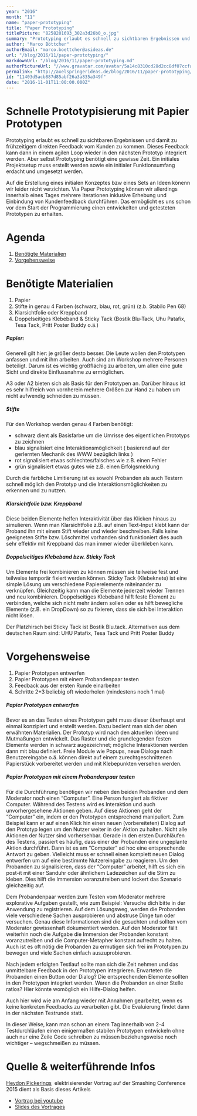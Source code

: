 ```yaml
---
year: "2016"
month: "11"
name: "paper-prototyping"
title: "Paper Prototyping"
titlePicture: "8258201693_302a3d26b0_o.jpg"
summary: "Prototyping erlaubt es schnell zu sichtbaren Ergebnissen und damit zu frühzeitigem direkten Feedback vom Kunden zu kommen. Dieses Feedback kann dann in einem agilen Loop wieder in den nächsten Prototyp integriert werden. Aber selbst Prototyping benötigt eine gewisse Zeit. Ein initiales Projektsetup muss erstellt werden sowie ein initialer Funktionsumfang erdacht und umgesetzt werden."
author: "Marco Böttcher"
authorEmail: "marco.boettcher@asideas.de"
url: "/blog/2016/11/paper-prototyping/"
markdownUrl: "/blog/2016/11/paper-prototyping.md"
authorPictureUrl: "//www.gravatar.com/avatar/5a14c8310cd28d2cc8df07ccfa7a77ad"
permalink: "http://axelspringerideas.de/blog/2016/11/paper-prototyping/"
id: "11403d5acb887d85abf26a3a835a349f"
date: "2016-11-01T11:00:00.000Z"
---
```

Schnelle Prototypisierung mit Papier Prototypen
===============================================

Prototyping erlaubt es schnell zu sichtbaren Ergebnissen und damit zu frühzeitigem direkten Feedback vom Kunden zu kommen. Dieses Feedback kann dann in einem agilen Loop wieder in den nächsten Prototyp integriert werden. Aber selbst Prototyping benötigt eine gewisse Zeit. Ein initiales Projektsetup muss erstellt werden sowie ein initialer Funktionsumfang erdacht und umgesetzt werden.

Auf die Erstellung eines initialen Konzeptes bzw eines Sets an Ideen könenn wir leider nicht verzichten. Via Paper Prototyping können wir allerdings innerhalb eines Tages mehrere Iterationen inklusive Erhebung und Einbindung von Kundenfeedback durchführen. Das ermöglicht es uns schon vor dem Start der Programmierung einen entwickelten und getesteten Prototypen zu erhalten.

Agenda
======

1.  [Benötigte Materialien](https://as-wiki.axelspringer.de/display/IDEASINNO/Paper+Prototyping#PaperPrototyping-materialien)
2.  [Vorgehensweise](https://as-wiki.axelspringer.de/display/IDEASINNO/Paper+Prototyping#PaperPrototyping-vorgehen)

Benötigte Materialien
=====================

1.  Papier
2.  Stifte in genau 4 Farben (schwarz, blau, rot, grün) (z.b. Stabilo Pen 68)
3.  Klarsichtfolie oder Kreppband
4.  Doppelseitiges Klebeband & Sticky Tack (Bostik Blu-Tack, Uhu Patafix, Tesa Tack, Pritt Poster Buddy o.ä.)

##### Papier:

Generell gilt hier: je größer desto besser. Die Leute wollen den Prototypen anfassen und mit ihm arbeiten. Auch sind am Workshop mehrere Personen beteiligt. Darum ist es wichtig großflächig zu arbeiten, um allen eine gute Sicht und direkte Einflussnahme zu ermöglichen.

A3 oder A2 bieten sich als Basis für den Prototypen an. Darüber hinaus ist es sehr hilfreich von vornherein mehrere Größen zur Hand zu haben um nicht aufwendig schneiden zu müssen.

##### Stifte

Für den Workshop werden genau 4 Farben benötigt:

*   schwarz dient als Basisfarbe um die Umrisse des eigentlichen Prototyps zu zeichnen
*   blau signalisiert eine Interaktionsmöglichkeit ( basierend auf der gerlernten Mechanik des WWW bezüglich links )
*   rot signalisiert etwas schlechtes/falsches wie z.B. einen Fehler
*   grün signalisiert etwas gutes wie z.B. einen Erfolgsmeldung

Durch die farbliche Limitierung ist es sowohl Probanden als auch Testern schnell möglich den Prototyp und die Interaktionsmöglichkeiten zu erkennen und zu nutzen.

##### Klarsichtfolie bzw. Kreppband

Diese beiden Elemente helfen Interaktivität über das Klicken hinaus zu simulieren. Wenn man Klarsichtfolie z.B. auf einen Text-Input klebt kann der Proband ihn mit einem Stift wieder und wieder beschreiben. Falls keine geeigneten Stifte bzw. Löschmittel vorhanden sind funktioniert dies auch sehr effektiv mit Kreppband das man immer wieder überkleben kann.

##### Doppelseitiges Klebeband bzw. Sticky Tack

Um Elemente frei kombinieren zu können müssen sie teilweise fest und teilweise temporär fixiert werden können. Sticky Tack (Klebeknete) ist eine simple Lösung um verschiedene Papierelemente miteinander zu verknüpfen. Gleichzeitig kann man die Elemente jederzeit wieder Trennen und neu kombinieren. Doppelseitiges Klebeband hilft feste Element zu verbinden, welche sich nicht mehr ändern sollen oder es hilft bewegliche Elemente (z.B. ein DropDown) so zu fixieren, dass sie sich bei Interaktion nicht lösen.

Der Platzhirsch bei Sticky Tack ist Bostik Blu.tack. Alternativen aus dem deutschen Raum sind: UHU Patafix, Tesa Tack und Pritt Poster Buddy

Vorgehensweise
==============

1.  Papier Prototypen entwerfen
2.  Papier Prototypen mit einem Probandenpaar testen
3.  Feedback aus der ersten Runde einarbeiten
4.  Schritte 2+3 beliebig oft wiederholen (mindestens noch 1 mal)

##### Papier Prototypen entwerfen

Bevor es an das Testen eines Prototypen geht muss dieser überhaupt erst einmal konzipiert und erstellt werden. Dazu bedient man sich der oben erwähnten Materialien. Der Prototyp wird nach den aktuellen Ideen und Mutmaßungen entwickelt. Das Raster und die grundlegenden festen Elemente werden in schwarz augezeichnet; mögliche Interaktionen werden dann mit blau definiert. Freie Module wie Popups, neue Dialoge nach Benutzereingabe o.ä. können direkt auf einem zurechtgeschnittenen Papierstück vorbereitet werden und mit Klebepunkten versehen werden.

##### Papier Prototypen mit einem Probandenpaar testen

Für die Durchführung benötigen wir neben den beiden Probanden und dem Moderator noch einen “Computer”. Eine Person fungiert als fiktiver Computer. Während des Testens wird es Interaktion und auch unvorhergesehene Aktionen geben. Auf diese Aktionen geht der “Computer” ein, indem er den Prototypen entsprechend manipuliert. Zum Beispiel kann er auf einen Klick hin einen neuen (vorbereiteten) Dialog auf den Prototyp legen um den Nutzer weiter in der Aktion zu halten. Nicht alle Aktionen der Nutzer sind vorhersehbar. Gerade in den ersten Durchläufen des Testens, passiert es häufig, dass einer der Probanden eine ungeplante Aktion durchführt. Dann ist es am “Computer” ad hoc eine entsprechende Antwort zu geben. Vielleicht muss er schnell einen komplett neuen Dialog entwerfen um auf eine bestimmte Nutzereingabe zu reagieren. Um den Probanden zu signalisieren, dass der “Computer” arbeitet, hilft es sich ein post-it mit einer Sanduhr oder ähnlichem Ladezeichen auf die Stirn zu kleben. Dies hilft die Immersion voranzutreiben und lockert das Szenario gleichzeitig auf.

Dem Probandenpaar werden zum Testen vom Moderator mehrere explorative Aufgaben gestellt, wie zum Beispiel: Versuche dich bitte in der Anwendung zu registrieren. Auf dem Lösungsweg, werden die Probanden viele verschiedene Sachen ausprobieren und abstruse Dinge tun oder versuchen. Genau diese Informationen sind die gesuchten und sollten vom Moderator gewissenhaft dokumentiert werden. Auf den Moderator fällt weiterhin noch die Aufgabe die Immersion der Probanden konstant voranzutreiben und die Computer-Metapher konstant aufrecht zu halten. Auch ist es oft nötig die Probanden zu ermutigen sich frei im Prototypen zu bewegen und viele Sachen einfach auszuprobieren.

Nach jedem erfolgten Testlauf sollte man sich die Zeit nehmen und das unmittelbare Feedback in den Prototypen integrieren. Erwarteten die Probanden einen Button oder Dialog? Die entsprechenden Elemente sollten in den Prototypen integriert werden. Waren die Probanden an einer Stelle ratlos? Hier könnte womöglich ein Hilfe-Dialog helfen.

Auch hier wird wie am Anfang wieder mit Annahmen gearbeitet, wenn es keine konkreten Feedbacks zu verarbeiten gibt. Die Evaluierung findet dann in der nächsten Testrunde statt.

In dieser Weise, kann man schon an einem Tag innerhalb von 2-4 Testdurchläufen einen einigermaßen stabilen Prototypen entwickeln ohne auch nur eine Zeile Code schreiben zu müssen beziehungsweise noch wichtiger – wegschmeißen zu müssen.

Quelle & weiterführende Infos
=============================

[Heydon Pickerings](http://www.heydonworks.com/)  elektrisierender Vortrag auf der Smashing Conference 2015 dient als Basis dieses Artikels

*   [Vortrag bei youtube](https://www.youtube.com/watch?v=6STA5EtYByw)
*   [Slides des Vortrages](http://www.heydonworks.com/slides/Paper_Prototyping/)
